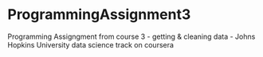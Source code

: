 # ProgrammingAssignment3
Programming Assigngment from course 3 - getting &amp; cleaning data - Johns Hopkins University data science track on coursera
